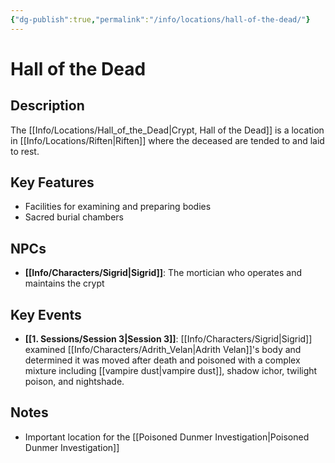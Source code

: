 ```yaml
---
{"dg-publish":true,"permalink":"/info/locations/hall-of-the-dead/"}
---
```


# Hall of the Dead

## Description
The [[Info/Locations/Hall_of_the_Dead\|Crypt, Hall of the Dead]] is a location in [[Info/Locations/Riften\|Riften]] where the deceased are tended to and laid to rest.

## Key Features
- Facilities for examining and preparing bodies
- Sacred burial chambers

## NPCs
- **[[Info/Characters/Sigrid\|Sigrid]]**: The mortician who operates and maintains the crypt

## Key Events
- **[[1. Sessions/Session 3\|Session 3]]**: [[Info/Characters/Sigrid\|Sigrid]] examined [[Info/Characters/Adrith_Velan\|Adrith Velan]]'s body and determined it was moved after death and poisoned with a complex mixture including [[vampire dust\|vampire dust]], shadow ichor, twilight poison, and nightshade.

## Notes
- Important location for the [[Poisoned Dunmer Investigation\|Poisoned Dunmer Investigation]]
